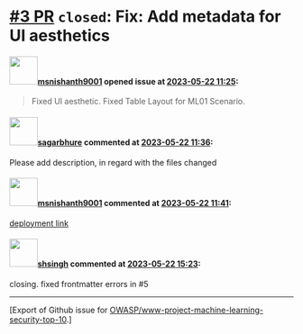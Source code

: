 # [\#3 PR](https://github.com/OWASP/www-project-machine-learning-security-top-10/pull/3) `closed`: Fix: Add metadata for UI aesthetics

#### <img src="https://avatars.githubusercontent.com/u/49409979?v=4" width="50">[msnishanth9001](https://github.com/msnishanth9001) opened issue at [2023-05-22 11:25](https://github.com/OWASP/www-project-machine-learning-security-top-10/pull/3):

> Fixed UI aesthetic.
> Fixed Table Layout for ML01 Scenario.

#### <img src="https://avatars.githubusercontent.com/u/25385987?u=7cdade85961090394618858dfe721238d54373cd&v=4" width="50">[sagarbhure](https://github.com/sagarbhure) commented at [2023-05-22 11:36](https://github.com/OWASP/www-project-machine-learning-security-top-10/pull/3#issuecomment-1557060430):

Please add description, in regard with the files changed

#### <img src="https://avatars.githubusercontent.com/u/49409979?v=4" width="50">[msnishanth9001](https://github.com/msnishanth9001) commented at [2023-05-22 11:41](https://github.com/OWASP/www-project-machine-learning-security-top-10/pull/3#issuecomment-1557067071):

[deployment link](https://msnishanth9001.github.io/www-project-machine-learning-security-top-10/)

#### <img src="https://avatars.githubusercontent.com/u/412800?v=4" width="50">[shsingh](https://github.com/shsingh) commented at [2023-05-22 15:23](https://github.com/OWASP/www-project-machine-learning-security-top-10/pull/3#issuecomment-1557419819):

closing. fixed frontmatter errors in #5


-------------------------------------------------------------------------------



[Export of Github issue for [OWASP/www-project-machine-learning-security-top-10](https://github.com/OWASP/www-project-machine-learning-security-top-10).]
